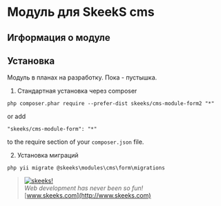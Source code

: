 Модуль для SkeekS cms
===================================

Игформация о модуле
-------------------

Установка
------------

Модуль в планах на разработку. Пока - пустышка.

1) Стандартная установка через composer

```
php composer.phar require --prefer-dist skeeks/cms-module-form2 "*"
```

or add

```
"skeeks/cms-module-form": "*"
```

to the require section of your `composer.json` file.


2) Установка миграций

```
php yii migrate @skeeks\modules\cms\form\migrations
```



> [![skeeks!](https://gravatar.com/userimage/74431132/13d04d83218593564422770b616e5622.jpg)](http://www.skeeks.com)  
<i>Web development has never been so fun!</i>  
[www.skeeks.com](http://www.skeeks.com)
